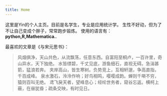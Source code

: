 ```yaml
---
title: Home
---
```


这里是Yin的个人主页。目前是名学生，专业是应用统计学。
生性不好动，但为了不让自己变成个胖子，常常跑步锻炼。
使用的语言有：**python,R,Mathematica.**.


最喜欢的文章是《与宋元思书》：

>风烟俱净，天山共色，从流飘荡，任意东西。自富阳至桐卢，一百许里，奇山异水，天下独绝。
>水皆缥碧，千丈见底，游鱼细石，直视无碍。急湍甚箭，猛浪若奔。
>夹岸高山，皆生寒树。负势竞上，互相轩邈，争高直指，千百成峰。
>泉水激石，泠泠作响；好鸟相鸣，嘤嘤成韵。蝉则千啭不穷，猿则百叫无绝。
>鸢飞戾天者，望峰息心；经纶世务者，窥谷忘返。横柯上蔽，在昼犹昏；疏条交映，有时见日。
